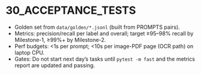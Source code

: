 # 30_ACCEPTANCE_TESTS

- Golden set from `data/golden/*.jsonl` (built from PROMPTS pairs).
- Metrics: precision/recall per label and overall; target ≥95–98% recall by Milestone-1, ≥99%+ by Milestone-2.
- Perf budgets: <1s per prompt; <10s per image-PDF page (OCR path) on laptop CPU.
- Gates: Do not start next day’s tasks until `pytest -m fast` and the metrics report are updated and passing.
